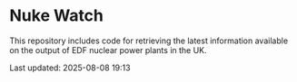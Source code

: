 # Nuke Watch

This repository includes code for retrieving the latest information available on the output of EDF nuclear power plants in the UK.

Last updated: 2025-08-08 19:13